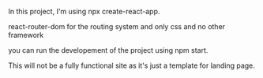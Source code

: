 In this project, I'm using npx create-react-app.

react-router-dom for the routing system and only css and no other framework


you can run the developement of the project using npm start.

This will not be a fully functional site as it's just a template for landing page.